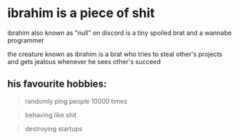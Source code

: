 # ibrahim is a piece of shit
ibrahim also known as "null" on discord is a tiny spoiled brat and a wannabe programmer


the creature known as ibrahim is a brat who tries to steal other's projects and gets jealous whenever he sees other's succeed



## his favourite hobbies:
> randomly ping people 10000 times

> behaving like shit

> destroying startups
